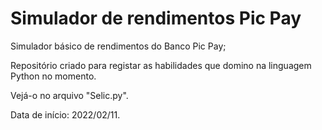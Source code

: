# Simulador de rendimentos Pic Pay
 Simulador básico de rendimentos do Banco Pic Pay;

Repositório criado para registar as habilidades que domino na linguagem Python no momento.

Vejá-o no arquivo "Selic.py".

Data de início: 2022/02/11.
